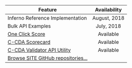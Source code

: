 | Feature | Availability
| --------------- | :-----------------------------:
| Inferno Reference Implementation | August, 2018
| Bulk API Examples | July, 2018
| [One Click Score](https://oncprojectracking.healthit.gov/wiki/display/TechLabTU/ONC+One+Click+Scorecard)| Available
| [C-CDA Scorecard](https://sitenv.org/scorecard/) | Available
| [C-CDA Validator API Utility](https://ttpds.sitenv.org:8443/referenceccdaservice/swagger-ui.html#/reference-ccda-validation-controller)| Available
|[Browse SITE GitHub repositories...](https://github.com/siteadmin)
